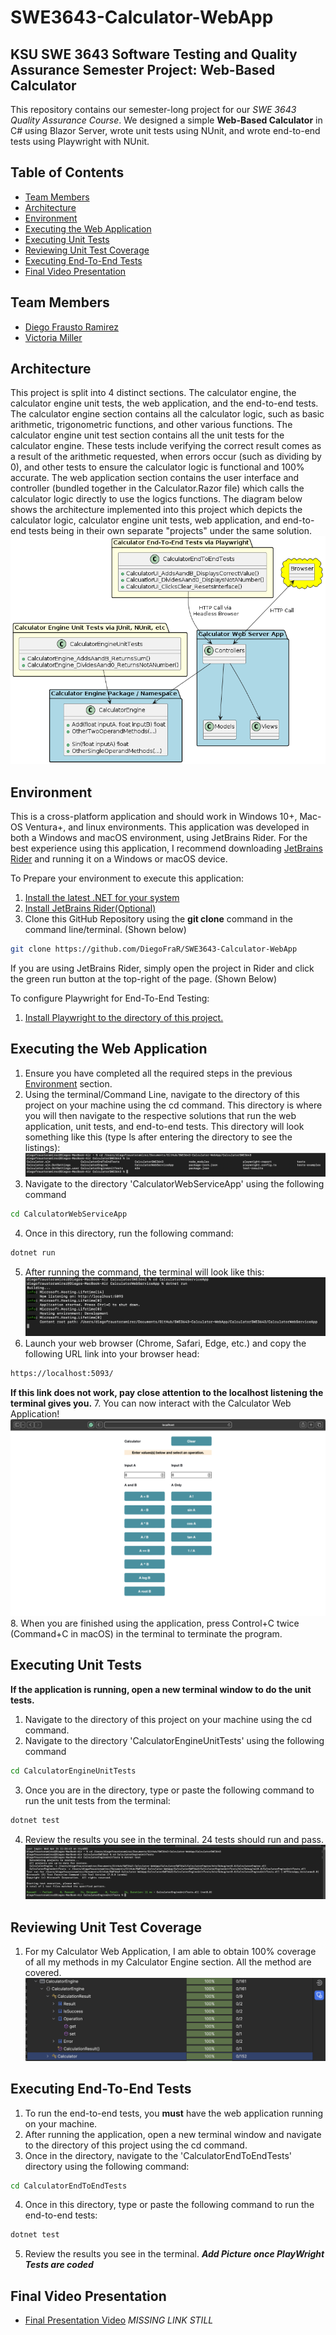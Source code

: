 # SWE3643-Calculator-WebApp
## KSU SWE 3643 Software Testing and Quality Assurance Semester Project: Web-Based Calculator
This repository contains our semester-long project for our *SWE 3643 Quality Assurance Course*.
We designed a simple __Web-Based Calculator__ in C# using Blazor Server, wrote unit tests using NUnit, and wrote end-to-end tests using Playwright with NUnit.
## Table of Contents
- [Team Members](#team-members)
- [Architecture](#architecture)
- [Environment](#environment)
- [Executing the Web Application](#executing-the-web-application)
- [Executing Unit Tests](#executing-unit-tests)
- [Reviewing Unit Test Coverage](#reviewing-unit-test-coverage)
- [Executing End-To-End Tests](#executing-end-to-end-tests)
- [Final Video Presentation](#final-video-presentation)

## Team Members
- [Diego Frausto Ramirez](https://github.com/DiegoFraR)
- [Victoria Miller](https://github.com/vjr98) 

## Architecture
This project is split into 4 distinct sections. The calculator engine, the calculator engine unit tests,
the web application, and the end-to-end tests. 
The calculator engine section contains all the calculator logic, such as basic arithmetic, trigonometric functions, 
and other various functions. The calculator engine unit test section contains all the unit tests for the calculator
engine. These tests include verifying the correct result comes as a result of the arithmetic requested, when errors occur
(such as dividing by 0), and other tests to ensure the calculator logic is functional and 100% accurate. The web application section
contains the user interface and controller (bundled together in the Calculator.Razor file) which calls the calculator logic
directly to use the logics functions. The diagram below shows the architecture implemented into this project which depicts the calculator logic,
calculator engine unit tests, web application, and end-to-end tests being in their own separate "projects" under the same solution. 
![](Calculator-Project-Architecture.png)
## Environment
This is a cross-platform application and should work in Windows 10+, Mac-OS Ventura+, and linux environments. This application was developed in both a 
Windows and macOS environment, using JetBrains Rider. For the best experience using this application, I recommend downloading
[JetBrains Rider](https://www.jetbrains.com/rider/) and running it on a Windows or macOS device. 

To Prepare your environment to execute this application:
1. [Install the latest .NET for your system](https://dotnet.microsoft.com/en-us/download/dotnet/8.0)
2. [Install JetBrains Rider(Optional)](https://www.jetbrains.com/rider/)
3. Clone this GitHub Repository using the __git clone__ command in the command line/terminal. (Shown below)
````bash
git clone https://github.com/DiegoFraR/SWE3643-Calculator-WebApp
````
If you are using JetBrains Rider, simply open the project in Rider and click the green run button at the top-right of the page. (Shown Below)

To configure Playwright for End-To-End Testing:
1. [Install Playwright to the directory of this project.](https://playwright.dev/docs/intro)

## Executing the Web Application
1. Ensure you have completed all the required steps in the previous [Environment](#environment) section.
2. Using the terminal/Command Line, navigate to the directory of this project on your machine using the cd command. This directory is where you will then 
navigate to the respective solutions that run the web application, unit tests, and end-to-end tests. This directory will look something like this (type ls after entering the directory to see the listings):
![Directory Shown](Navigate-to-Directory-of-Project.png)
3. Navigate to the directory 'CalculatorWebServiceApp' using the following command
```bash
cd CalculatorWebServiceApp
```
4. Once in this directory, run the following command: 
```bash
dotnet run
```
5. After running the command, the terminal will look like this:
![Running Application in Terminal Screen](Running-Application.png)
6. Launch your web browser (Chrome, Safari, Edge, etc.) and copy the following URL link into your browser head:
```bash
https://localhost:5093/
```
__If this link does not work, pay close attention to the localhost listening the terminal gives you.__
7. You can now interact with the Calculator Web Application!
![Application in Browser](Running-Application-In-Browser.png)
8. When you are finished using the application, press Control+C twice (Command+C in macOS) in the terminal to terminate the program.

## Executing Unit Tests
__If the application is running, open a new terminal window to do the unit tests.__
1. Navigate to the directory of this project on your machine using the cd command.
2. Navigate to the directory 'CalculatorEngineUnitTests' using the following command
```bash 
cd CalculatorEngineUnitTests
```
3. Once you are in the directory, type or paste the following command to run the unit tests from the terminal:
```bash
dotnet test 
```
4. Review the results you see in the terminal. 24 tests should run and pass. 
![Unit Tests Ran in Terminal](Unit-Tests-Ran-In-Terminal.png)
## Reviewing Unit Test Coverage
1. For my Calculator Web Application, I am able to obtain 100% coverage of all my methods in my Calculator Engine section. All the method are covered.
   ![Calculator Unit Coverage](Unit-Test-Coverage.png)
## Executing End-To-End Tests
1. To run the end-to-end tests, you __must__ have the web application running on your machine. 
2. After running the application, open a new terminal window and navigate to the directory of this project using the cd command.
3. Once in the directory, navigate to the 'CalculatorEndToEndTests' directory using the following command:
```bash
cd CalculatorEndToEndTests
 ```
4. Once in this directory, type or paste the following command to run the end-to-end tests:
```bash
dotnet test
```
5. Review the results you see in the terminal.
*__Add Picture once PlayWright Tests are coded__*
## Final Video Presentation
- [Final Presentation Video]() *MISSING LINK STILL* 

